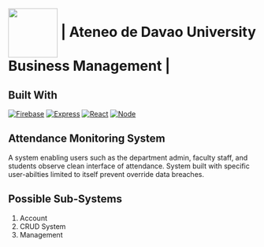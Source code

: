 # <img src="https://i.ibb.co/6yvk6Yp/119942508-10164046298580501-6747497232543057554-n.jpg" width="100px" align="center" alt=""> | Ateneo de Davao University Business Management |
## Built With
[![Firebase][Firebase-logo]][Firebase-url] [![Express][Express-logo]][Express-url] [![React][React-logo]][React-url] [![Node][Node-logo]][Node-url]
## Attendance Monitoring System
A system enabling users such as the department admin, faculty staff, and students observe clean interface of attendance.
System built with specific user-abilties limited to itself prevent override data breaches.
## Possible Sub-Systems
1. Account
2. CRUD System
3. Management

[Firebase-logo]: https://img.shields.io/badge/firebase-FFCA28?style=for-the-badge&logo=firebase&logoColor=orange
[Firebase-url]: https://firebase.google.com/
[Express-logo]: https://img.shields.io/badge/express.js-000000?style=for-the-badge&logo=express&logoColor=white
[Express-url]: https://expressjs.com/
[React-logo]: https://img.shields.io/badge/react.js-61DAFB?style=for-the-badge&logo=react&logoColor=black
[React-url]: https://reactjs.org/
[Node-logo]: https://img.shields.io/badge/node.js-339933?style=for-the-badge&logo=nodedotjs&logoColor=39FF14
[Node-url]: https://nodejs.org/
